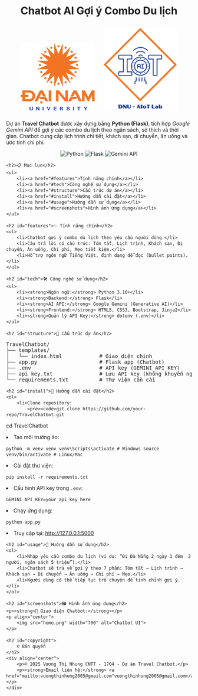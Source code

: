 <!DOCTYPE html>
<html lang="vi">
<head>
    <meta charset="UTF-8">
</head>
<body>
    <h1 align="center">Chatbot AI Gợi ý Combo Du lịch</h1>
     <div align="center">
        <img src="logo.png" width="200" style="margin: 10px;">
        <img src="AIoTLab_logo.png" alt="Logo Lab" width="200" style="margin: 10px;">
    </div>
    <p>Dự án <strong>Travel Chatbot</strong> được xây dựng bằng <strong>Python (Flask)</strong>, tích hợp <em>Google Gemini API</em> để gợi ý các combo du lịch theo ngân sách, sở thích và thời gian. 
    Chatbot cung cấp lịch trình chi tiết, khách sạn, di chuyển, ăn uống và ước tính chi phí.</p>
    <p align="center">
        <img src="https://img.shields.io/badge/Python-3.10%2B-blue" alt="Python">
        <img src="https://img.shields.io/badge/Flask-Backend-success" alt="Flask">
        <img src="https://img.shields.io/badge/Google-Gemini_API-yellow" alt="Gemini API">
    </p>

    <h2>📋 Mục lục</h2>
    <ul>
        <li><a href="#features">Tính năng chính</a></li>
        <li><a href="#tech">Công nghệ sử dụng</a></li>
        <li><a href="#structure">Cấu trúc dự án</a></li>
        <li><a href="#install">Hướng dẫn cài đặt</a></li>
        <li><a href="#usage">Hướng dẫn sử dụng</a></li>
        <li><a href="#screenshots">Hình ảnh ứng dụng</a></li>
    </ul>

    <h2 id="features">✨ Tính năng chính</h2>
    <ul>
        <li>Chatbot gợi ý combo du lịch theo yêu cầu người dùng.</li>
        <li>Câu trả lời có cấu trúc: Tóm tắt, Lịch trình, Khách sạn, Di chuyển, Ăn uống, Chi phí, Mẹo tiết kiệm.</li>
        <li>Hỗ trợ ngôn ngữ Tiếng Việt, định dạng dễ đọc (bullet points).</li>
    </ul>

    <h2 id="tech">🛠 Công nghệ sử dụng</h2>
    <ul>
        <li><strong>Ngôn ngữ:</strong> Python 3.10+</li>
        <li><strong>Backend:</strong> Flask</li>
        <li><strong>AI API:</strong> Google Gemini (Generative AI)</li>
        <li><strong>Frontend:</strong> HTML5, CSS3, Bootstrap, Jinja2</li>
        <li><strong>Quản lý API Key:</strong> dotenv (.env)</li>
    </ul>

    <h2 id="structure">📁 Cấu trúc dự án</h2>
<pre>
TravelChatbot/
├── templates/
│   └── index.html            # Giao diện chính
├── app.py                    # Flask app (Chatbot)
├── .env                      # API key (GEMINI_API_KEY)
├── api key.txt               # Lưu API key (không khuyến nghị)
└── requirements.txt          # Thư viện cần cài
</pre>

    <h2 id="install">🚀 Hướng dẫn cài đặt</h2>
    <ol>
        <li>Clone repository:
            <pre><code>git clone https://github.com/your-repo/TravelChatbot.git
cd TravelChatbot</code></pre>
        </li>
        <li>Tạo môi trường ảo:
            <pre><code>python -m venv venv
venv\Scripts\activate   # Windows
source venv/bin/activate  # Linux/Mac</code></pre>
        </li>
        <li>Cài đặt thư viện:
            <pre><code>pip install -r requirements.txt</code></pre>
        </li>
        <li>Cấu hình API key trong <code>.env</code>:
            <pre><code>GEMINI_API_KEY=your_api_key_here</code></pre>
        </li>
        <li>Chạy ứng dụng:
            <pre><code>python app.py</code></pre>
        </li>
        <li>Truy cập tại: <a href="http://127.0.0.1:5000">http://127.0.0.1:5000</a></li>
    </ol>

    <h2 id="usage">📖 Hướng dẫn sử dụng</h2>
    <ol>
        <li>Nhập yêu cầu combo du lịch (ví dụ: “Đi Đà Nẵng 2 ngày 1 đêm  2 người, ngân sách 5 triệu”).</li>
        <li>Chatbot sẽ trả về gợi ý theo 7 phần: Tóm tắt → Lịch trình → Khách sạn → Di chuyển → Ăn uống → Chi phí → Mẹo.</li>
        <li>Người dùng có thể tiếp tục trò chuyện để tinh chỉnh gợi ý.</li>
    </ol>

    <h2 id="screenshots">🖼️ Hình ảnh ứng dụng</h2>
    <p><strong>💬 Giao diện Chatbot:</strong></p>
    <p align="center">
        <img src="home.png" width="700" alt="Chatbot UI">
    </p>

    <h2 id="copyright">
        © Bản quyền
    </h2>
    <div align="center">
        <p>© 2025 Vương Thị Nhung CNTT - 1704 - Dự án Travel Chatbot.</p>
        <p><strong>Email liên hệ:</strong> <a href="mailto:vuongthinhung2005@gmail.com"vuongthinhung2005@gmail.com</a></p>
    </div>
</body>
</html>
